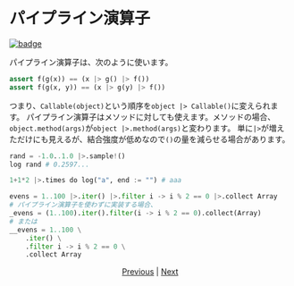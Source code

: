 # パイプライン演算子

[![badge](https://img.shields.io/endpoint.svg?url=https%3A%2F%2Fgezf7g7pd5.execute-api.ap-northeast-1.amazonaws.com%2Fdefault%2Fsource_up_to_date%3Fowner%3Derg-lang%26repos%3Derg%26ref%3Dmain%26path%3Ddoc/EN/syntax/33_pipeline.md%26commit_hash%3Dc8932f8fd75cc86f67421bb6b160fffaf7acdd94)](https://gezf7g7pd5.execute-api.ap-northeast-1.amazonaws.com/default/source_up_to_date?owner=erg-lang&repos=erg&ref=main&path=doc/EN/syntax/33_pipeline.md&commit_hash=c8932f8fd75cc86f67421bb6b160fffaf7acdd94)

パイプライン演算子は、次のように使います。

```python
assert f(g(x)) == (x |> g() |> f())
assert f(g(x, y)) == (x |> g(y) |> f())
```

つまり、`Callable(object)`という順序を`object |> Callable()`に変えられます。
パイプライン演算子はメソッドに対しても使えます。メソッドの場合、`object.method(args)`が`object |>.method(args)`と変わります。
単に`|>`が増えただけにも見えるが、結合強度が低めなので`()`の量を減らせる場合があります。

```python
rand = -1.0..1.0 |>.sample!()
log rand # 0.2597...

1+1*2 |>.times do log("a", end := "") # aaa

evens = 1..100 |>.iter() |>.filter i -> i % 2 == 0 |>.collect Array
# パイプライン演算子を使わずに実装する場合、
_evens = (1..100).iter().filter(i -> i % 2 == 0).collect(Array)
# または
__evens = 1..100 \
    .iter() \
    .filter i -> i % 2 == 0 \
    .collect Array
```

<p align='center'>
    <a href='./32_error_handling.md'>Previous</a> | <a href='./34_integration_with_Python.md'>Next</a>
</p>
